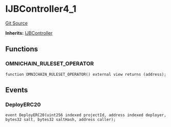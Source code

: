 # IJBController4_1
[Git Source](https://github.com/Bananapus/nana-core/blob/9ffd83f524d99d59ba18aef48653d33df1e16f81/src/interfaces/IJBController4_1.sol)

**Inherits:**
[IJBController](/docs/v4/api/core/interfaces/IJBController.md)


## Functions
### OMNICHAIN_RULESET_OPERATOR


```solidity
function OMNICHAIN_RULESET_OPERATOR() external view returns (address);
```

## Events
### DeployERC20

```solidity
event DeployERC20(uint256 indexed projectId, address indexed deployer, bytes32 salt, bytes32 saltHash, address caller);
```

